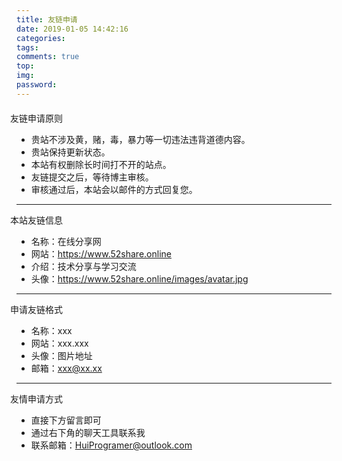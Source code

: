 ```yaml
---
title: 友链申请
date: 2019-01-05 14:42:16
categories:
tags:
comments: true
top:
img:
password:
---
```

<div  class="note default no-icon" style = "position:relative;left:-2%;margin-top:20px"><p>友链申请原则</p></div>

* 贵站不涉及黄，赌，毒，暴力等一切违法违背道德内容。
* 贵站保持更新状态。
* 本站有权删除长时间打不开的站点。
* 友链提交之后，等待博主审核。
* 审核通过后，本站会以邮件的方式回复您。

<hr />
<div  class="note default no-icon" style = "position:relative;left:-2%;border-left-color:#0000E3;"><p>本站友链信息</p></div>

* 名称：在线分享网
* 网站：https://www.52share.online
* 介绍：技术分享与学习交流
* 头像：https://www.52share.online/images/avatar.jpg

<hr />
<div  class="note default no-icon" style = "position:relative;left:-2%;border-left-color:#D9006C;">申请友链格式</p></div>

* 名称：xxx
* 网站：xxx.xxx
* 头像：图片地址
* 邮箱：xxx@xx.xx

<hr />
<div  class="note default no-icon" style = "position:relative;left:-2%;border-left-color:#019858;">友情申请方式</p></div>

* 直接下方留言即可
* 通过右下角的聊天工具联系我
* 联系邮箱：HuiProgramer@outlook.com


